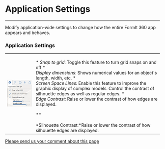 # Application Settings

----

Modify application-wide settings to change how the entire FormIt 360 app appears and behaves.
 

### Application Settings

| | |
| ---- | ---- |
| ![](Images/GUID-BBCCE975-898B-4A08-9C7F-64577981470F-low.png)   |   <br>* *Snap to grid*: Toggle this feature to turn grid snaps on and off **<br>* *Display dimensions*: Shows numerical values for an object's length, width, etc. **<br>* *Screen Space Lines:* Enable this feature to improve the graphic display of complex models. Control the contrast of silhouette edges as well as regular edges. **<br>* *Edge Contrast:* Raise or lower the contrast of how edges are displayed. <br>    <br>    **<br>    <br>    *Silhouette Contrast:*Raise or lower the contrast of how silhouette edges are displayed.<br>  |

[Please send us your comment about this page](#)